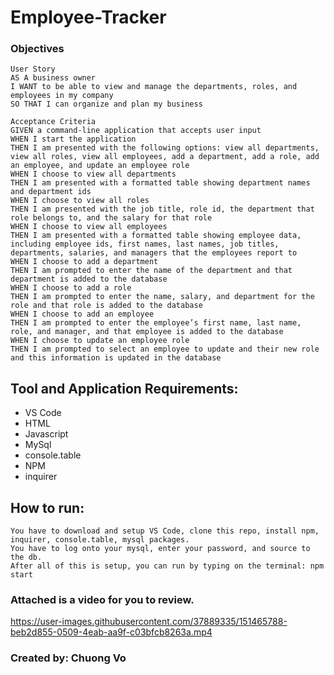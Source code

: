 # Employee-Tracker

### Objectives

```
User Story
AS A business owner
I WANT to be able to view and manage the departments, roles, and employees in my company
SO THAT I can organize and plan my business

Acceptance Criteria
GIVEN a command-line application that accepts user input
WHEN I start the application
THEN I am presented with the following options: view all departments, view all roles, view all employees, add a department, add a role, add an employee, and update an employee role
WHEN I choose to view all departments
THEN I am presented with a formatted table showing department names and department ids
WHEN I choose to view all roles
THEN I am presented with the job title, role id, the department that role belongs to, and the salary for that role
WHEN I choose to view all employees
THEN I am presented with a formatted table showing employee data, including employee ids, first names, last names, job titles, departments, salaries, and managers that the employees report to
WHEN I choose to add a department
THEN I am prompted to enter the name of the department and that department is added to the database
WHEN I choose to add a role
THEN I am prompted to enter the name, salary, and department for the role and that role is added to the database
WHEN I choose to add an employee
THEN I am prompted to enter the employee’s first name, last name, role, and manager, and that employee is added to the database
WHEN I choose to update an employee role
THEN I am prompted to select an employee to update and their new role and this information is updated in the database

```

## Tool and Application Requirements:
* VS Code
* HTML
* Javascript
* MySql
* console.table
* NPM
* inquirer


## How to run:
```
You have to download and setup VS Code, clone this repo, install npm, inquirer, console.table, mysql packages.
You have to log onto your mysql, enter your password, and source to the db.
After all of this is setup, you can run by typing on the terminal: npm start

```

### Attached is a video for you to review.


https://user-images.githubusercontent.com/37889335/151465788-beb2d855-0509-4eab-aa9f-c03bfcb8263a.mp4


### Created by: Chuong Vo

